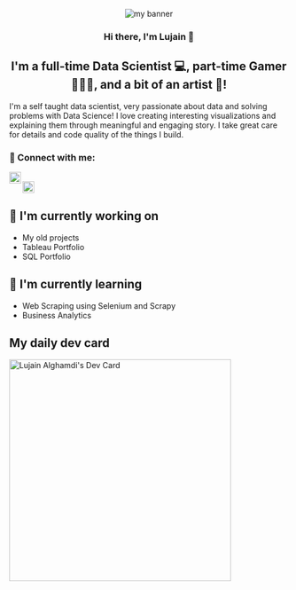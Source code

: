 <p align="center">
<img src ="https://user-images.githubusercontent.com/93212777/209728151-c1285ead-6bd5-48c1-b459-1845070ef609.png" alt="my banner">
 </p>
<h3 align="center">
Hi there, I'm Lujain 👋
</h3>
<h2 align="center">
I'm a full-time Data Scientist 💻, part-time Gamer 👩🏻‍💻, and a bit of an artist 🎨!
</h2> 

I'm a self taught data scientist, very passionate about data and solving problems with Data Science! I love creating interesting visualizations and explaining them through meaningful and engaging story. I take great care for details and code quality of the things I build.

### 🤝 Connect with me: 
<a href="https://www.linkedin.com/in/lujain-alghamdi/"><img align="left" src="https://user-images.githubusercontent.com/93212777/209730788-9f66e0f4-a8e9-4743-bc26-8d1b299b3fbb.png" alt="Lujain | LinkedIn" width="21px"/></a>
</br>
<a href=" mailto: lujaingh11@outlook.com"><img src="https://user-images.githubusercontent.com/93212777/209735208-d50f30ab-1ab7-4930-a2db-389a0530502b.png" alt="Lujain | Outlook" width="21px"/></a>
</br>

## 🔭 I'm currently working on

- My old projects
- Tableau Portfolio
- SQL Portfolio

## 🌱 I'm currently learning

- Web Scraping using Selenium and Scrapy
- Business Analytics
<!--
**Jainlo/Jainlo** is a ✨ _special_ ✨ repository because its `README.md` (this file) appears on your GitHub profile.

Here are some ideas to get you started:

- 🔭 I’m currently working on ...
- 🌱 I’m currently learning ...
- 👯 I’m looking to collaborate on ...
- 🤔 I’m looking for help with ...
- 💬 Ask me about ...
- 📫 How to reach me: ...
- 😄 Pronouns: ...
- ⚡ Fun fact: ...
-->

## My daily dev card

<a href="https://app.daily.dev/jainlo"><img src="https://api.daily.dev/devcards/a78e676ba1da40b883a9d5b141cd64a8.png?r=z6m" width="400" alt="Lujain Alghamdi's Dev Card"/></a>
